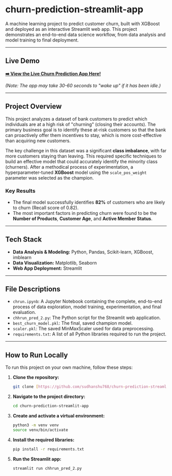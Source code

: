 # churn-prediction-streamlit-app


A machine learning project to predict customer churn, built with XGBoost and deployed as an interactive Streamlit web app. This project demonstrates an end-to-end data science workflow, from data analysis and model training to final deployment.

---

## Live Demo

**[➡️ View the Live Churn Prediction App Here!]([your-streamlit-app-url-goes-here](https://churn-prediction-app-app-4afw8muy33tpg6dyuuqimd.streamlit.app/))**

*(Note: The app may take 30-60 seconds to "wake up" if it has been idle.)*



---

## Project Overview

This project analyzes a dataset of bank customers to predict which individuals are at a high risk of "churning" (closing their accounts). The primary business goal is to identify these at-risk customers so that the bank can proactively offer them incentives to stay, which is more cost-effective than acquiring new customers.

The key challenge in this dataset was a significant **class imbalance**, with far more customers staying than leaving. This required specific techniques to build an effective model that could accurately identify the minority class (churners). After a methodical process of experimentation, a hyperparameter-tuned **XGBoost** model using the `scale_pos_weight` parameter was selected as the champion.

### Key Results
- The final model successfully identifies **82%** of customers who are likely to churn (Recall score of 0.82).
- The most important factors in predicting churn were found to be the **Number of Products**, **Customer Age**, and **Active Member Status**.

---

## Tech Stack
- **Data Analysis & Modeling:** Python, Pandas, Scikit-learn, XGBoost, imblearn
- **Data Visualization:** Matplotlib, Seaborn
- **Web App Deployment:** Streamlit

---

## File Descriptions
- `chrun.ipynb`: A Jupyter Notebook containing the complete, end-to-end process of data exploration, model training, experimentation, and final evaluation.
- `chhrun_pred_2.py`: The Python script for the Streamlit web application.
- `best_churn_model.pkl`: The final, saved champion model.
- `scaler.pkl`: The saved MinMaxScaler used for data preprocessing.
- `requirements.txt`: A list of all Python libraries required to run the project.

---

## How to Run Locally

To run this project on your own machine, follow these steps:

1.  **Clone the repository:**
    ```bash
    git clone [https://github.com/sudhanshu768/churn-prediction-streamlit-app.git](https://github.com/sudhanshu768/churn-prediction-streamlit-app.git)
    ```
2.  **Navigate to the project directory:**
    ```bash
    cd churn-prediction-streamlit-app
    ```
3.  **Create and activate a virtual environment:**
    ```bash
    python3 -m venv venv
    source venv/bin/activate
    ```
4.  **Install the required libraries:**
    ```bash
    pip install -r requirements.txt
    ```
5.  **Run the Streamlit app:**
    ```bash
    streamlit run chhrun_pred_2.py
    ```
